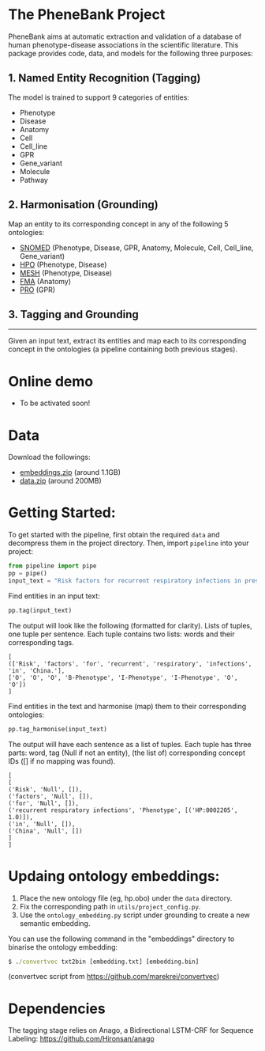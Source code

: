 The PheneBank Project
=====================

PheneBank aims at automatic extraction and validation of a database of human phenotype-disease associations in the
scientific literature. This package provides code, data, and models for the following three purposes:

## 1. Named Entity Recognition (Tagging)
The model is trained to support 9 categories of entities:
* Phenotype
* Disease 
* Anatomy
* Cell
* Cell_line
* GPR
* Gene_variant
* Molecule
* Pathway


## 2. Harmonisation (Grounding)

Map an entity to its corresponding concept in any of the following 5 ontologies:

* [SNOMED](https://www.snomed.org/snomed-ct) (Phenotype, Disease, GPR, Anatomy, Molecule, Cell, Cell_line, Gene_variant)
* [HPO](https://hpo.jax.org/app/) (Phenotype, Disease)
* [MESH](https://www.nlm.nih.gov/mesh/) (Phenotype, Disease)
* [FMA](http://si.washington.edu/projects/fma) (Anatomy)
* [PRO](https://www.ebi.ac.uk/ols/ontologies/pr) (GPR)


## 3. Tagging and Grounding
------------------------

Given an input text, extract its entities and map each to its corresponding concept in the ontologies (a pipeline containing both previous stages).



Online demo
============
* To be activated soon!

Data
====
Download the followings:
* [embeddings.zip](http://mws-02485.mws3.csx.cam.ac.uk/embeddings.zip) (around 1.1GB)
* [data.zip](http://mws-02485.mws3.csx.cam.ac.uk/) (around 200MB)


Getting Started:
================

To get started with the pipeline, first obtain the required ```data``` and decompress them in the project directory.
Then, import ```pipeline``` into your project:

```python
from pipeline import pipe
pp = pipe()
input_text = "Risk factors for recurrent respiratory infections in preschool children in China."
```

Find entities in an input text:
```python
pp.tag(input_text)
```

The output will look like the following (formatted for clarity). Lists of tuples, one tuple per sentence. Each tuple contains two lists: words and their corresponding tags.  
```
[
(['Risk', 'factors', 'for', 'recurrent', 'respiratory', 'infections', 'in', 'China.'],
['O', 'O', 'O', 'B-Phenotype', 'I-Phenotype', 'I-Phenotype', 'O', 'O'])
]
```

Find entities in the text and harmonise (map) them to their corresponding ontologies:

```python
pp.tag_harmonise(input_text)
```

The output will have each sentence as a list of tuples. Each tuple has three parts: word, tag (Null if not an entity), (the list of) corresponding concept IDs ([] if no mapping was found).
```
[
[
('Risk', 'Null', []),
('factors', 'Null', []),
('for', 'Null', []),
('recurrent respiratory infections', 'Phenotype', [('HP:0002205', 1.0)]),
('in', 'Null', []),
('China', 'Null', [])
]
]
```

Updaing ontology embeddings:
============================

1. Place the new ontology file (eg, hp.obo) under the ```data``` directory.
2. Fix the corresponding path in ```utils/project_config.py```.
3. Use the ```ontology_embedding.py``` script under grounding to create a new semantic embedding.

You can use the following command in the "embeddings" directory to binarise the ontology embedding:

```cmd
$ ./convertvec txt2bin [embedding.txt] [embedding.bin]
```

(convertvec script from https://github.com/marekrei/convertvec)


Dependencies
============

The tagging stage relies on Anago, a Bidirectional LSTM-CRF for Sequence Labeling:
https://github.com/Hironsan/anago

